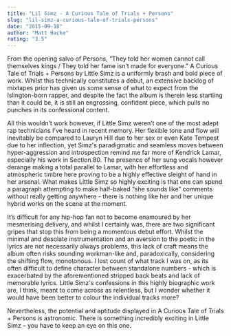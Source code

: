 ```yaml
---
title: "Lil Simz - A Curious Tale of Trials + Persons"
slug: "lil-simz-a-curious-tale-of-trials-persons"
date: "2015-09-18"
author: "Matt Hacke"
rating: "3.5"
---
```


From the opening salvo of Persons, “They told her women cannot call themselves kings / They told her fame isn’t made for everyone.” A Curious Tale of Trials + Persons by Little Simz is a uniformly brash and bold piece of work. Whilst this technically constitutes a debut, an extensive backlog of mixtapes prior has given us some sense of what to expect from the Islington-born rapper, and despite the fact the album is therein less startling than it could be, it is still an engrossing, confident piece, which pulls no punches in its confessional content.

All this wouldn’t work however, if Little Simz weren’t one of the most adept rap technicians I’ve heard in recent memory. Her flexible tone and flow will inevitably be compared to Lauryn Hill due to her sex or even Kate Tempest due to her inflection, yet Simz's paradigmatic and seamless moves between hyper-aggression and introspection remind me far more of Kendrick Lamar, especially his work in Section.80. The presence of her sung vocals however derange making a total parallel to Lamar, with her effortless and atmospheric timbre here proving to be a highly effective sleight of hand in her arsenal. What makes Little Simz so highly exciting is that one can spend a paragraph attempting to make half-baked “she sounds like” comments without really getting anywhere - there is nothing like her and her unique hybrid works on the scene at the moment.

It’s difficult for any hip-hop fan not to become enamoured by her mesmerising delivery, and whilst I certainly was, there are two significant gripes that stop this from being a momentous debut effort. Whilst the minimal and desolate instrumentation and an aversion to the poetic in the lyrics are not necessarily always problems, this lack of craft means the album often risks sounding workman-like and, paradoxically, considering the shifting flow, monotonous. I lost count of what track I was on, as its often difficult to define character between standalone numbers - which is exacerbated by the aforementioned stripped back beats and lack of memorable lyrics. Little Simz's confessions in this highly biographic work are, I think, meant to come across as relentless, but I wonder whether it would have been better to colour the individual tracks more?

Nevertheless, the potential and aptitude displayed in A Curious Tale of Trials + Persons is astronomic. There is something incredibly exciting in Little Simz – you have to keep an eye on this one.

